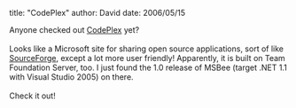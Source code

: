 
title: "CodePlex"
author: David
date: 2006/05/15

Anyone checked out [CodePlex](http://www.codeplex.com/Default.aspx) yet?<br><br>Looks like a Microsoft site for sharing open source applications, sort of like [SourceForge](http://sourceforge.net/), except a lot more user friendly! Apparently, it is built on Team Foundation Server, too. I just found the 1.0 release of MSBee (target .NET 1.1 with Visual Studio 2005) on there.<br><br>Check it out!<br>
